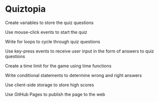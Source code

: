 # Quiztopia

Create variables to store the quiz questions

Use mouse-click events to start the quiz

Write for loops to cycle through quiz questions

Use key-press events to receive user input in the form of answers to quiz questions

Create a time limit for the game using time functions

Write conditional statements to determine wrong and right answers

Use client-side storage to store high scores

Use GitHub Pages to publish the page to the web
